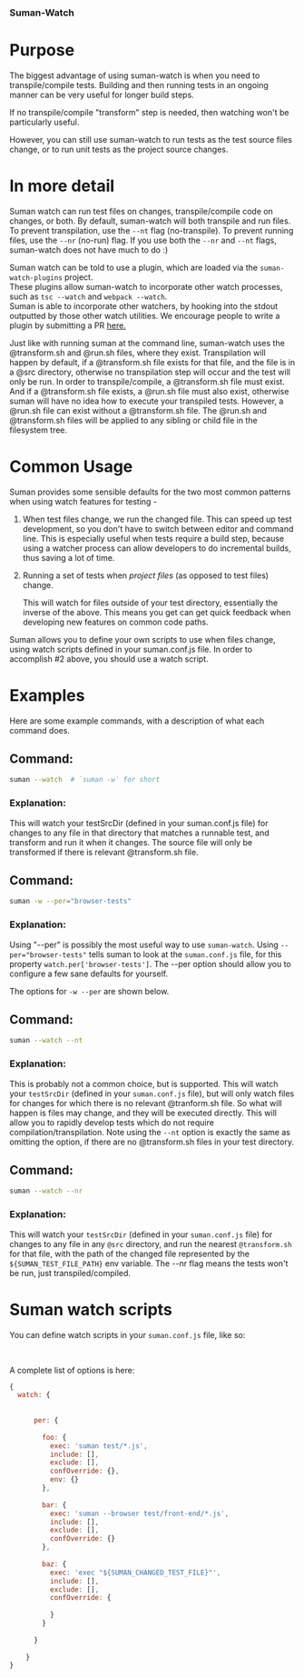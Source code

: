 

###  Suman-Watch

# Purpose
The biggest advantage of using suman-watch is when you need to transpile/compile tests. Building and then running tests
in an ongoing manner can be very useful for longer build steps. <p>
If no transpile/compile "transform" step is needed, then watching won't be particularly useful. <p>
However, you can still use suman-watch to run tests
as the test source files change, or to run unit tests as the project source changes.


# In more detail
Suman watch can run test files on changes, transpile/compile code on changes, or both. By default, suman-watch
will both transpile and run files. To prevent transpilation, use the `--nt` flag (no-transpile). To prevent running files, 
use the `--nr` (no-run) flag. If you use both the `--nr` and `--nt` flags, suman-watch does not have much to do :)

Suman watch can be told to use a plugin, which are loaded via the `suman-watch-plugins` project. <br> 
These plugins allow suman-watch to incorporate other watch processes, such as `tsc --watch` and `webpack --watch`. <br>
Suman is able to incorporate other watchers, by hooking into the stdout outputted by those other watch utilities.
We encourage people to write a plugin by submitting a PR [here.](https://github.com/sumanjs/suman-watch-plugins)

Just like with running suman at the command line, suman-watch uses the @transform.sh and @run.sh files,
where they exist. Transpilation will happen by default, if a @transform.sh file exists for that file, 
and the file is in a @src directory, otherwise no transpilation step will occur and the test will only be run.
In order to transpile/compile, a @transform.sh file must exist. And if a @transform.sh file exists, a
@run.sh file must also exist, otherwise suman will have no idea how to execute your transpiled tests. 
However, a @run.sh file can exist without a @transform.sh file. 
The @run.sh and @transform.sh files will be applied to any sibling or child file in the filesystem tree.


# Common Usage 
Suman provides some sensible defaults for the two most common patterns when using watch features for testing -

1. When test files change, we run the changed file. This can speed up test development, so you don't have to switch between
editor and command line. This is especially useful when tests require a build step, because using a watcher process can
allow developers to do incremental builds, thus saving a lot of time.

2. Running a set of tests when <i>project files</i> (as opposed to test files) change. <p>
This will watch for files outside of your test directory,
essentially the inverse of the above. This means you get can get quick feedback when developing new features
on common code paths.

Suman allows you to define your own scripts to use when files change, using watch scripts defined in
your suman.conf.js file. In order to accomplish #2 above, you should use a watch script.

# Examples

Here are some example commands, with a description of what each command does.

## Command:
```bash
suman --watch  # `suman -w` for short 
```
### Explanation:
This will watch your testSrcDir (defined in your suman.conf.js file) for changes to any file in that directory
that matches a runnable test, and transform and run it when it changes. The source file will only be transformed
if there is relevant @transform.sh file.

## Command:
```bash
suman -w --per="browser-tests"
```
### Explanation:
Using "--per" is possibly the most useful way to use `suman-watch`.
Using `--per="browser-tests"` tells suman to look at the `suman.conf.js` file, for this property `watch.per['browser-tests']`.
The --per option should allow you to configure a few sane defaults for yourself.<p>
The options for `-w --per` are shown below.

## Command:
```bash
suman --watch --nt
```
### Explanation:
This is probably not a common choice, but is supported. This will watch your `testSrcDir` 
(defined in your `suman.conf.js` file), but will only watch files for changes for which there is no relevant
@tranform.sh file. So what will happen is files may change, and they will be executed directly. This will
allow you to rapidly develop tests which do not require compilation/transpilation. Note using the `--nt` option
is exactly the same as omitting the option, if there are no @transform.sh files in your test directory.

## Command:
```bash
suman --watch --nr
```
### Explanation:
This will watch your `testSrcDir` (defined in your `suman.conf.js` file) for changes to any file in any `@src` directory,
and run the nearest `@transform.sh` for that file, with the path of the changed file represented by the `${SUMAN_TEST_FILE_PATH}`
env variable. The --nr flag means the tests won't be run, just transpiled/compiled.


# Suman watch scripts

You can define watch scripts in your `suman.conf.js` file, like so:

<br>

A complete list of options is here:
```javascript
{
  watch: {
  
  
      per: {
  
        foo: {
          exec: 'suman test/*.js',
          include: [],
          exclude: [],
          confOverride: {},
          env: {}
        },
  
        bar: {
          exec: 'suman --browser test/front-end/*.js',
          include: [],
          exclude: [],
          confOverride: {}
        },
  
        baz: {
          exec: 'exec "${SUMAN_CHANGED_TEST_FILE}"',
          include: [],
          exclude: [],
          confOverride: {
  
          }
        }
  
      }
  
    }
}

```


